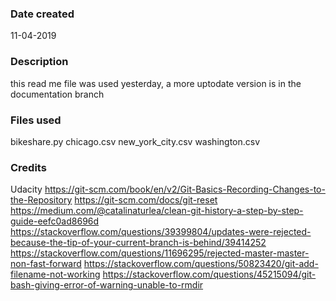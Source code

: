 ### Date created
11-04-2019


### Description

this read me file was used yesterday, a more uptodate version is in the documentation branch 



### Files used
bikeshare.py
chicago.csv
new_york_city.csv
washington.csv

### Credits
Udacity
https://git-scm.com/book/en/v2/Git-Basics-Recording-Changes-to-the-Repository
https://git-scm.com/docs/git-reset
https://medium.com/@catalinaturlea/clean-git-history-a-step-by-step-guide-eefc0ad8696d
https://stackoverflow.com/questions/39399804/updates-were-rejected-because-the-tip-of-your-current-branch-is-behind/39414252
https://stackoverflow.com/questions/11696295/rejected-master-master-non-fast-forward
https://stackoverflow.com/questions/50823420/git-add-filename-not-working
https://stackoverflow.com/questions/45215094/git-bash-giving-error-of-warning-unable-to-rmdir